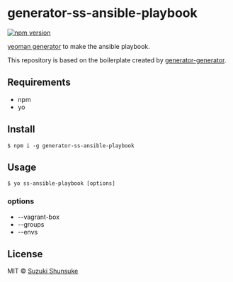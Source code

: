 # generator-ss-ansible-playbook

[![npm version](https://badge.fury.io/js/generator-ss-ansible-playbook.svg)](https://badge.fury.io/js/generator-ss-ansible-playbook)

[yeoman generator](http://yeoman.io/) to make the ansible playbook.

This repository is based on the boilerplate created by [generator-generator](https://github.com/yeoman/generator-generator).

## Requirements

* npm
* yo

## Install

```
$ npm i -g generator-ss-ansible-playbook
```

## Usage

```
$ yo ss-ansible-playbook [options]
```

### options

* --vagrant-box
* --groups
* --envs

## License

MIT © [Suzuki Shunsuke](https://github.com/suzuki-shunsuke)
